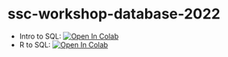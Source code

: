 # ssc-workshop-database-2022
 
 - Intro to SQL: [![Open In Colab](https://colab.research.google.com/assets/colab-badge.svg)](https://colab.research.google.com/github/Lourenzutti/ssc-workshop-database-2022/blob/main/intro-to-sql.ipynb#offline=1)
 - R to SQL: [![Open In Colab](https://colab.research.google.com/assets/colab-badge.svg)](https://colab.research.google.com/github/Lourenzutti/ssc-workshop-database-2022/blob/main/r-to-sql.ipynb#offline=1)

